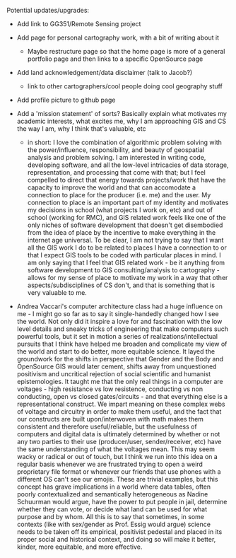 Potential updates/upgrades:

- Add link to GG351/Remote Sensing project
- Add page for personal cartography work, with a bit of writing about it
  - Maybe restructure page so that the home page is more of a general portfolio page and then links to a specific OpenSource page
- Add land acknowledgement/data disclaimer (talk to Jacob?)
  - link to other cartographers/cool people doing cool geography stuff
- Add profile picture to github page
- Add a 'mission statement' of sorts? Basically explain what motivates my academic interests, what excites me, why I am approaching GIS and CS the way I am, why I think that's valuable, etc
  - in short: I love the combination of algorithmic problem solving with the power/influence, responsibility, and beauty of geospatial analysis and problem solving. I am interested in writing code, developing software, and all the low-level intricacies of data storage, representation, and processing that come with that; but I feel compelled to direct that energy towards projects/work that have the capacity to improve the world and that can accomodate a connection to place for the producer (i.e. me) and the user. My connection to place is an important part of my identity and motivates my decisions in school (what projects I work on, etc) and out of school (working for RMC), and GIS related work feels like one of the only niches of software development that doesn't get disembodied from the idea of place by the incentive to make everything in the internet age universal. To be clear, I am not trying to say that I want all the GIS work I do to be related to places I have a connection to or that I expect GIS tools to be coded with particular places in mind. I am only saying that I feel that GIS related work - be it anything from software development to GIS consulting/analysis to cartography - allows for my sense of place to motivate my work in a way that other aspects/subdisciplines of CS don't, and that is something that is very valuable to me.


- Andrea Vaccari's computer architecture class had a huge influence on me - I might go so far as to say it single-handedly changed how I see the world. Not only did it inspire a love for and fascination with the low level details and sneaky tricks of engineering that make computers such powerful tools, but it set in motion a series of realizations/intellectual pursuits that I think have helped me broaden and complicate my view of the world and start to do better, more equitable science. It layed the groundwork for the shifts in perspective that Gender and the Body and OpenSource GIS would later cement, shifts away from unquestioned positivism and uncritical rejection of social scientific and humanist epistemologies. It taught me that the only real things in a computer are voltages - high resistance vs low resistence, conducting vs non conducting, open vs closed gates/circuits - and that everything else is a representational construct. We impart meaning on these complex webs of voltage and circuitry in order to make them useful, and the fact that our constructs are built upon/interwoven with math makes them consistent and therefore useful/reliable, but the usefulness of computers and digital data is ultimately determined by whether or not any two parties to their use (producer/user, sender/receiver, etc) have the same understanding of what the voltages mean. This may seem wacky or radical or out of touch, but I think we run into this idea on a regular basis whenever we are frustrated trying to open a weird proprietary file format or whenever our friends that use phones with a different OS can't see our emojis. These are trivial examples, but this concept has grave implications in a world where data tables, often poorly contextualized and semantically heterogeneous as Nadine Schuurman would argue, have the power to put people in jail, determine whether they can vote, or decide what land can be used for what purpose and by whom. All this is to say that sometimes, in some contexts (like with sex/gender as Prof. Essig would argue) science needs to be taken off its empirical, positivist pedestal and placed in its proper social and historical context, and doing so will make it better, kinder, more equitable, and more effective.
